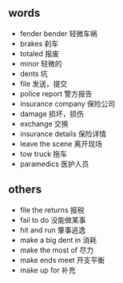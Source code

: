 ## words
* fender bender 轻微车祸  
* brakes 刹车  
* totaled 报废  
* minor 轻微的  
* dents 坑  
* file 发送，提交  
* police report 警方报告  
* insurance company  保险公司  
* damage 损坏，损伤  
* exchange  交换  
* insurance details 保险详情  
* leave the scene 离开现场  
* tow truck 拖车  
* paramedics  医护人员

## others
* file the returns 报税  
* fail to do 没能做某事  
* hit and run 肇事逃逸
* make a big dent in 消耗
* make the most of 尽力  
* make ends meet 开支平衡  
* make up for 补充
